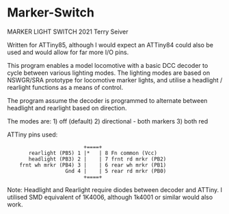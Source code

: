 # Marker-Switch
MARKER LIGHT SWITCH
2021 Terry Seiver
 
Written for ATTiny85, although I would expect an ATTiny84 could also be used and would allow for far more I/O pins. 

This program enables a model locomotive with a basic DCC decoder to cycle between various lighting modes. The lighting modes are based on NSWGR/SRA prototype for locomotive marker lights, and utilise a headlight / rearlight functions as a means of control. 

The program assume the decoder is programmed to alternate between headlight and rearlight based on direction.

The modes are:
    1) off (default)
    2) directional - both markers 
    3) both red


ATTiny pins used:
         
                             +====+
           rearlight (PB5) 1 |*   | 8 Fn common (Vcc)
           headlight (PB3) 2 |    | 7 frnt rd mrkr (PB2)
        frnt wh mrkr (PB4) 3 |    | 6 rear wh mrkr (PB1)
                       Gnd 4 |    | 5 rear rd mrkr (PB0)
                             +====+
  
Note: Headlight and Rearlight require diodes between decoder and ATTiny. I utilised SMD equivalent of 1K4006, although 1k4001 or similar would also work.  

